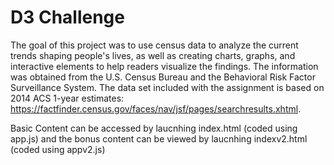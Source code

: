 # D3 Challenge

The goal of this project was to use census data to analyze the current trends shaping people's lives, as well as creating charts, graphs, and interactive elements to help readers visualize the  findings.
The information was obtained from the U.S. Census Bureau and the Behavioral Risk Factor Surveillance System.
The data set included with the assignment is based on 2014 ACS 1-year estimates: https://factfinder.census.gov/faces/nav/jsf/pages/searchresults.xhtml.

Basic Content can be accessed by laucnhing index.html (coded using app.js) and the bonus content can be viewed by laucnhing indexv2.html (coded using appv2.js)
